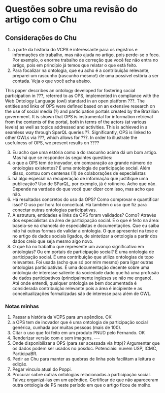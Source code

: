 # Questões sobre uma revisão do artigo com o Chu

## Considerações do Chu
1. a parte da história do VCPS é interessante para os registros e informações do trabalho,
mas não ajuda no artigo, pois perde-se o foco. Por exemplo, o enorme trabalho de correção que
você fez não entra no artigo, pois em princípio já temos que relatar o que está feito.
2. Para focalizar na ontologia, que eu acho é a contribuição relevante, preparei um rascunho (rascunho mesmo!)
de uma possível estória a ser contada. Veja o que você acha abaixo.

This paper describes an ontology developed for fostering social participation in ???,
referred to as OPS, implemented in compliance with the Web Ontology Language (owl) standard in an open platform ???.
The entities and links of OPS were defined based on an extensive research on the use of social media (?)
and participation portals created by the Brazilian government.
It is shown that OPS is instrumental for information retrieval from the contents of the portal,
both in terms of the actors (at various levels) as well as topics addressed and activities.
This is achieved in a seamless way through SparQL queries ??.
Significantly, OPS is linked to other OWLs via ???,
which allows for ???.
In order to illustrate the usefulness of OPS, we present results on ????

3. Eu acho que uma estória como a do rascunho acima dá um bom artigo. Mas há que se responder às
seguintes questões:
1. o que a OPS tem de inovador, em comparação ao grande número de ontologias existentes?
É uma ontologia de participação social. Além disso, contou com centenas (!!) de colaborações de especialistas
2. há algo especial na recuperação de informação que justifique uma publicação? Uso de SParQL, por 
exemplo, já é rotineiro.
Acho que não. Depende na verdade do que você quer dizer com isso, mas acho que não. 
3. Há resultados concretos do uso da OPS? Como comprovar e quantificar isso?
O uso  por hora foi conceitual. Há também o uso que fiz para conectar outras ontologias participativas.
4. A estrutura, entidades e links da OPS foram validados? Como?
Através dos especialistas da área de participação social. É o que é feito na área: baseia-se na chancela de especialistas
e documentações. Que eu saiba não há outras formas de validar a ontologia. O que apresentei na tese e no artigo de
dados sociais ligados, de sintetizar a ontologia a partir dos dados creio que seja mesmo algo novo. 
5. O que há no trabalho que represente um avanço significativo em ontologias? Ou em portais de participação social?
É uma ontologia de participação social. É uma contribuição que utiliza ontologias de topo relevantes.
Foi usada (acho que só por mim mesmo) para ligar outras ontologias participativas.
É uma documentação decente sobre uma ontologia de interesse saliente da sociedade
dado que há uma profusão de dados participativos (principalmente ingleses se não me engano).
Até onde entendi, qualquer ontologia se bem documentada é considerada contribuição relevante
pois a área é incipiente e as conceitualizações formalizadas são de interesse para além de OWL.

### Notas minhas
1. Passar a história da VCPS para um apêndice. OK
2. a OPS tem de inovador que é uma ontologia de participação social genérica, cunhada por muitas pessoas (mais de 100).
3. Citar o uso que foi feito em um produto PNUD pelo Fernando. OK
4. Renderizar versão com e sem imagens. ---
5. Onde disponibilizar a OPS (para ser acessada via http)? Argumentar que os dados podem ser usados no posdoc.
Potenciais: nuvem USP, ICMC, ParticipaBR.
6. Pedir ao Chu para manter as quebras de linha pois facilitam a leitura e edição.
7. Pegar vínculo atual do Poppi.
8. Procurar sobre outras ontologias relacionadas a participação social. Talvez organizá-las em um apêndice.
Certificar de que não apareceram outra ontologia de PS neste período em que o artigo ficou de molho.
